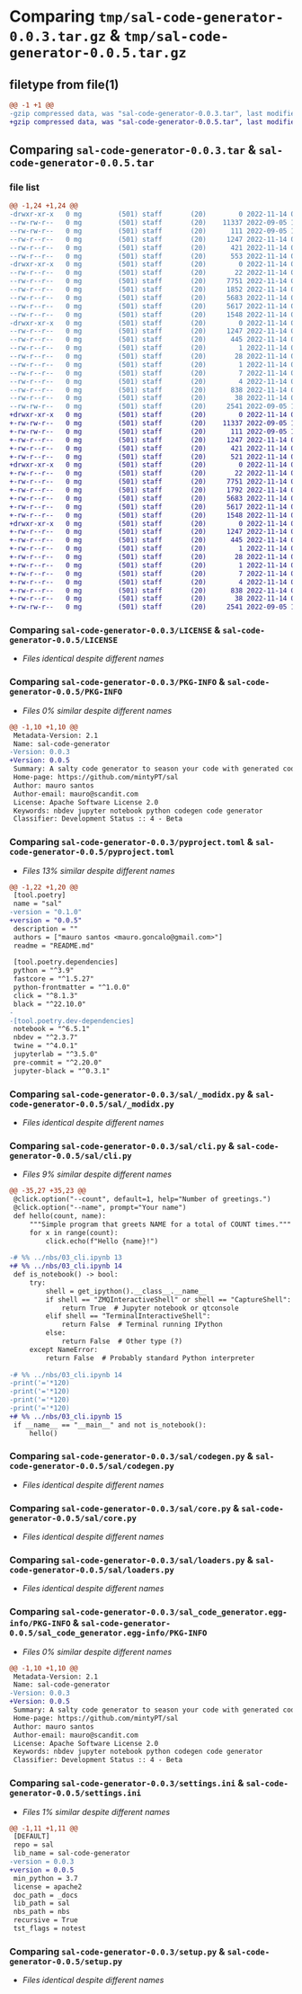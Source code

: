 # Comparing `tmp/sal-code-generator-0.0.3.tar.gz` & `tmp/sal-code-generator-0.0.5.tar.gz`

## filetype from file(1)

```diff
@@ -1 +1 @@
-gzip compressed data, was "sal-code-generator-0.0.3.tar", last modified: Mon Nov 14 01:53:25 2022, max compression
+gzip compressed data, was "sal-code-generator-0.0.5.tar", last modified: Mon Nov 14 02:14:46 2022, max compression
```

## Comparing `sal-code-generator-0.0.3.tar` & `sal-code-generator-0.0.5.tar`

### file list

```diff
@@ -1,24 +1,24 @@
-drwxr-xr-x   0 mg         (501) staff       (20)        0 2022-11-14 01:53:25.415656 sal-code-generator-0.0.3/
--rw-rw-r--   0 mg         (501) staff       (20)    11337 2022-09-05 16:31:43.000000 sal-code-generator-0.0.3/LICENSE
--rw-rw-r--   0 mg         (501) staff       (20)      111 2022-09-05 16:31:43.000000 sal-code-generator-0.0.3/MANIFEST.in
--rw-r--r--   0 mg         (501) staff       (20)     1247 2022-11-14 01:53:25.415526 sal-code-generator-0.0.3/PKG-INFO
--rw-r--r--   0 mg         (501) staff       (20)      421 2022-11-14 00:40:43.000000 sal-code-generator-0.0.3/README.md
--rw-r--r--   0 mg         (501) staff       (20)      553 2022-11-14 01:49:43.000000 sal-code-generator-0.0.3/pyproject.toml
-drwxr-xr-x   0 mg         (501) staff       (20)        0 2022-11-14 01:53:25.414387 sal-code-generator-0.0.3/sal/
--rw-r--r--   0 mg         (501) staff       (20)       22 2022-11-14 01:53:04.000000 sal-code-generator-0.0.3/sal/__init__.py
--rw-r--r--   0 mg         (501) staff       (20)     7751 2022-11-14 01:53:04.000000 sal-code-generator-0.0.3/sal/_modidx.py
--rw-r--r--   0 mg         (501) staff       (20)     1852 2022-11-14 01:53:04.000000 sal-code-generator-0.0.3/sal/cli.py
--rw-r--r--   0 mg         (501) staff       (20)     5683 2022-11-14 01:53:04.000000 sal-code-generator-0.0.3/sal/codegen.py
--rw-r--r--   0 mg         (501) staff       (20)     5617 2022-11-14 01:53:04.000000 sal-code-generator-0.0.3/sal/core.py
--rw-r--r--   0 mg         (501) staff       (20)     1548 2022-11-14 01:53:04.000000 sal-code-generator-0.0.3/sal/loaders.py
-drwxr-xr-x   0 mg         (501) staff       (20)        0 2022-11-14 01:53:25.415280 sal-code-generator-0.0.3/sal_code_generator.egg-info/
--rw-r--r--   0 mg         (501) staff       (20)     1247 2022-11-14 01:53:25.000000 sal-code-generator-0.0.3/sal_code_generator.egg-info/PKG-INFO
--rw-r--r--   0 mg         (501) staff       (20)      445 2022-11-14 01:53:25.000000 sal-code-generator-0.0.3/sal_code_generator.egg-info/SOURCES.txt
--rw-r--r--   0 mg         (501) staff       (20)        1 2022-11-14 01:53:25.000000 sal-code-generator-0.0.3/sal_code_generator.egg-info/dependency_links.txt
--rw-r--r--   0 mg         (501) staff       (20)       28 2022-11-14 01:53:25.000000 sal-code-generator-0.0.3/sal_code_generator.egg-info/entry_points.txt
--rw-r--r--   0 mg         (501) staff       (20)        1 2022-11-14 00:09:34.000000 sal-code-generator-0.0.3/sal_code_generator.egg-info/not-zip-safe
--rw-r--r--   0 mg         (501) staff       (20)        7 2022-11-14 01:53:25.000000 sal-code-generator-0.0.3/sal_code_generator.egg-info/requires.txt
--rw-r--r--   0 mg         (501) staff       (20)        4 2022-11-14 01:53:25.000000 sal-code-generator-0.0.3/sal_code_generator.egg-info/top_level.txt
--rw-r--r--   0 mg         (501) staff       (20)      838 2022-11-14 01:50:18.000000 sal-code-generator-0.0.3/settings.ini
--rw-r--r--   0 mg         (501) staff       (20)       38 2022-11-14 01:53:25.415701 sal-code-generator-0.0.3/setup.cfg
--rw-rw-r--   0 mg         (501) staff       (20)     2541 2022-09-05 16:31:43.000000 sal-code-generator-0.0.3/setup.py
+drwxr-xr-x   0 mg         (501) staff       (20)        0 2022-11-14 02:14:46.512771 sal-code-generator-0.0.5/
+-rw-rw-r--   0 mg         (501) staff       (20)    11337 2022-09-05 16:31:43.000000 sal-code-generator-0.0.5/LICENSE
+-rw-rw-r--   0 mg         (501) staff       (20)      111 2022-09-05 16:31:43.000000 sal-code-generator-0.0.5/MANIFEST.in
+-rw-r--r--   0 mg         (501) staff       (20)     1247 2022-11-14 02:14:46.512657 sal-code-generator-0.0.5/PKG-INFO
+-rw-r--r--   0 mg         (501) staff       (20)      421 2022-11-14 00:40:43.000000 sal-code-generator-0.0.5/README.md
+-rw-r--r--   0 mg         (501) staff       (20)      521 2022-11-14 02:14:25.000000 sal-code-generator-0.0.5/pyproject.toml
+drwxr-xr-x   0 mg         (501) staff       (20)        0 2022-11-14 02:14:46.511838 sal-code-generator-0.0.5/sal/
+-rw-r--r--   0 mg         (501) staff       (20)       22 2022-11-14 02:14:41.000000 sal-code-generator-0.0.5/sal/__init__.py
+-rw-r--r--   0 mg         (501) staff       (20)     7751 2022-11-14 02:14:41.000000 sal-code-generator-0.0.5/sal/_modidx.py
+-rw-r--r--   0 mg         (501) staff       (20)     1792 2022-11-14 02:14:41.000000 sal-code-generator-0.0.5/sal/cli.py
+-rw-r--r--   0 mg         (501) staff       (20)     5683 2022-11-14 02:14:41.000000 sal-code-generator-0.0.5/sal/codegen.py
+-rw-r--r--   0 mg         (501) staff       (20)     5617 2022-11-14 02:14:41.000000 sal-code-generator-0.0.5/sal/core.py
+-rw-r--r--   0 mg         (501) staff       (20)     1548 2022-11-14 02:14:41.000000 sal-code-generator-0.0.5/sal/loaders.py
+drwxr-xr-x   0 mg         (501) staff       (20)        0 2022-11-14 02:14:46.512507 sal-code-generator-0.0.5/sal_code_generator.egg-info/
+-rw-r--r--   0 mg         (501) staff       (20)     1247 2022-11-14 02:14:46.000000 sal-code-generator-0.0.5/sal_code_generator.egg-info/PKG-INFO
+-rw-r--r--   0 mg         (501) staff       (20)      445 2022-11-14 02:14:46.000000 sal-code-generator-0.0.5/sal_code_generator.egg-info/SOURCES.txt
+-rw-r--r--   0 mg         (501) staff       (20)        1 2022-11-14 02:14:46.000000 sal-code-generator-0.0.5/sal_code_generator.egg-info/dependency_links.txt
+-rw-r--r--   0 mg         (501) staff       (20)       28 2022-11-14 02:14:46.000000 sal-code-generator-0.0.5/sal_code_generator.egg-info/entry_points.txt
+-rw-r--r--   0 mg         (501) staff       (20)        1 2022-11-14 00:09:34.000000 sal-code-generator-0.0.5/sal_code_generator.egg-info/not-zip-safe
+-rw-r--r--   0 mg         (501) staff       (20)        7 2022-11-14 02:14:46.000000 sal-code-generator-0.0.5/sal_code_generator.egg-info/requires.txt
+-rw-r--r--   0 mg         (501) staff       (20)        4 2022-11-14 02:14:46.000000 sal-code-generator-0.0.5/sal_code_generator.egg-info/top_level.txt
+-rw-r--r--   0 mg         (501) staff       (20)      838 2022-11-14 02:14:25.000000 sal-code-generator-0.0.5/settings.ini
+-rw-r--r--   0 mg         (501) staff       (20)       38 2022-11-14 02:14:46.512805 sal-code-generator-0.0.5/setup.cfg
+-rw-rw-r--   0 mg         (501) staff       (20)     2541 2022-09-05 16:31:43.000000 sal-code-generator-0.0.5/setup.py
```

### Comparing `sal-code-generator-0.0.3/LICENSE` & `sal-code-generator-0.0.5/LICENSE`

 * *Files identical despite different names*

### Comparing `sal-code-generator-0.0.3/PKG-INFO` & `sal-code-generator-0.0.5/PKG-INFO`

 * *Files 0% similar despite different names*

```diff
@@ -1,10 +1,10 @@
 Metadata-Version: 2.1
 Name: sal-code-generator
-Version: 0.0.3
+Version: 0.0.5
 Summary: A salty code generator to season your code with generated code
 Home-page: https://github.com/mintyPT/sal
 Author: mauro santos
 Author-email: mauro@scandit.com
 License: Apache Software License 2.0
 Keywords: nbdev jupyter notebook python codegen code generator
 Classifier: Development Status :: 4 - Beta
```

### Comparing `sal-code-generator-0.0.3/pyproject.toml` & `sal-code-generator-0.0.5/pyproject.toml`

 * *Files 13% similar despite different names*

```diff
@@ -1,22 +1,20 @@
 [tool.poetry]
 name = "sal"
-version = "0.1.0"
+version = "0.0.5"
 description = ""
 authors = ["mauro santos <mauro.goncalo@gmail.com>"]
 readme = "README.md"
 
 [tool.poetry.dependencies]
 python = "^3.9"
 fastcore = "^1.5.27"
 python-frontmatter = "^1.0.0"
 click = "^8.1.3"
 black = "^22.10.0"
-
-[tool.poetry.dev-dependencies]
 notebook = "^6.5.1"
 nbdev = "^2.3.7"
 twine = "^4.0.1"
 jupyterlab = "^3.5.0"
 pre-commit = "^2.20.0"
 jupyter-black = "^0.3.1"
```

### Comparing `sal-code-generator-0.0.3/sal/_modidx.py` & `sal-code-generator-0.0.5/sal/_modidx.py`

 * *Files identical despite different names*

### Comparing `sal-code-generator-0.0.3/sal/cli.py` & `sal-code-generator-0.0.5/sal/cli.py`

 * *Files 9% similar despite different names*

```diff
@@ -35,27 +35,23 @@
 @click.option("--count", default=1, help="Number of greetings.")
 @click.option("--name", prompt="Your name")
 def hello(count, name):
     """Simple program that greets NAME for a total of COUNT times."""
     for x in range(count):
         click.echo(f"Hello {name}!")
 
-# %% ../nbs/03_cli.ipynb 13
+# %% ../nbs/03_cli.ipynb 14
 def is_notebook() -> bool:
     try:
         shell = get_ipython().__class__.__name__
         if shell == "ZMQInteractiveShell" or shell == "CaptureShell":
             return True  # Jupyter notebook or qtconsole
         elif shell == "TerminalInteractiveShell":
             return False  # Terminal running IPython
         else:
             return False  # Other type (?)
     except NameError:
         return False  # Probably standard Python interpreter
 
-# %% ../nbs/03_cli.ipynb 14
-print('='*120)
-print('='*120)
-print('='*120)
-print('='*120)
+# %% ../nbs/03_cli.ipynb 15
 if __name__ == "__main__" and not is_notebook():
     hello()
```

### Comparing `sal-code-generator-0.0.3/sal/codegen.py` & `sal-code-generator-0.0.5/sal/codegen.py`

 * *Files identical despite different names*

### Comparing `sal-code-generator-0.0.3/sal/core.py` & `sal-code-generator-0.0.5/sal/core.py`

 * *Files identical despite different names*

### Comparing `sal-code-generator-0.0.3/sal/loaders.py` & `sal-code-generator-0.0.5/sal/loaders.py`

 * *Files identical despite different names*

### Comparing `sal-code-generator-0.0.3/sal_code_generator.egg-info/PKG-INFO` & `sal-code-generator-0.0.5/sal_code_generator.egg-info/PKG-INFO`

 * *Files 0% similar despite different names*

```diff
@@ -1,10 +1,10 @@
 Metadata-Version: 2.1
 Name: sal-code-generator
-Version: 0.0.3
+Version: 0.0.5
 Summary: A salty code generator to season your code with generated code
 Home-page: https://github.com/mintyPT/sal
 Author: mauro santos
 Author-email: mauro@scandit.com
 License: Apache Software License 2.0
 Keywords: nbdev jupyter notebook python codegen code generator
 Classifier: Development Status :: 4 - Beta
```

### Comparing `sal-code-generator-0.0.3/settings.ini` & `sal-code-generator-0.0.5/settings.ini`

 * *Files 1% similar despite different names*

```diff
@@ -1,11 +1,11 @@
 [DEFAULT]
 repo = sal
 lib_name = sal-code-generator
-version = 0.0.3
+version = 0.0.5
 min_python = 3.7
 license = apache2
 doc_path = _docs
 lib_path = sal
 nbs_path = nbs
 recursive = True
 tst_flags = notest
```

### Comparing `sal-code-generator-0.0.3/setup.py` & `sal-code-generator-0.0.5/setup.py`

 * *Files identical despite different names*

